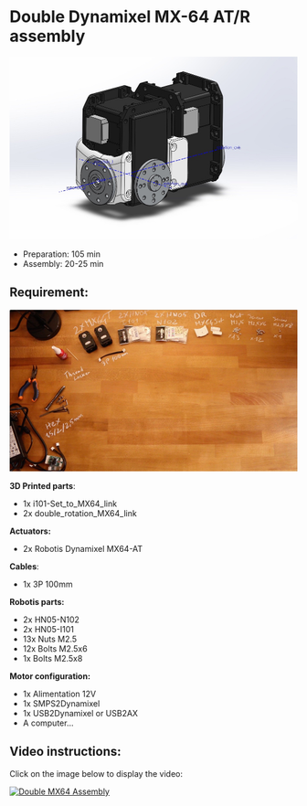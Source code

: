 # Double Dynamixel MX-64 AT/R assembly

![Chest Assembly](img/MX_double_rotation_CAD_model.jpg)

- Preparation: 105 min
- Assembly: 20-25 min

## Requirement:
![Chest Assembly](img/double_MX64_BOM.jpg)

**3D Printed parts**:
- 1x i101-Set_to_MX64_link
- 2x double_rotation_MX64_link

**Actuators:**
- 2x Robotis Dynamixel MX64-AT

**Cables**:
- 1x 3P 100mm


**Robotis parts:**
- 2x HN05-N102
- 2x HN05-I101
- 13x Nuts M2.5
- 12x Bolts M2.5x6
- 1x Bolts M2.5x8

**Motor configuration:**
- 1x Alimentation 12V
- 1x SMPS2Dynamixel
- 1x USB2Dynamixel or USB2AX
- A computer...



## Video instructions:
Click on the image below to display the video:

[![Double MX64 Assembly](http://img.youtube.com/vi/83lrhXVNHYE/0.jpg)](http://youtu.be/83lrhXVNHYE)
